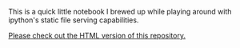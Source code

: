 This is a quick little notebook I brewed up while playing around with ipython's static file serving capabilities.

[Please check out the HTML version of this repository.](http://mcburton.net/blog/static-files/)
